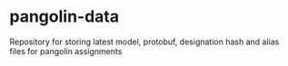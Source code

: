 # pangolin-data
Repository for storing latest model, protobuf, designation hash and alias files for pangolin assignments
